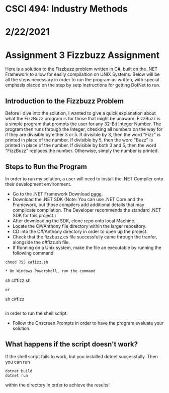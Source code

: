 # CSCI 494: Industry Methods
# 2/22/2021
# Assignment 3 Fizzbuzz Assignment

Here is a solution to the Fizzbuzz problem written in C#, built on the .NET Framework to allow for easily compilaltion on UNIX Systems. 
Below will be all the steps necessary in order to run the program as written, with special emphasis placed on the step by setp instructions for getting
DotNet to run. 

## Introduction to the Fizzbuzz Problem
Before I dive into the solution, I wanted to give a quick explanation about what the FizzBuzz program is for those that might be unaware. 
FizzBuzz is a simple program that prompts the user for any 32-Bit Integer Number. The program then runs through the Integer, checking all numbers on the way for if they are 
divisible by either 3 or 5. If divisible by 3, then the word "Fizz" is printed in place of the number. If divisible by 5, then the word "Buzz" is printed in place of the number.
If divisible by both 3 and 5, then the word "FizzBuzz" replaces the number. Otherwise, simply the number is printed. 

## Steps to Run the Program
In order to run my solution, a user will need to install the .NET Compiler onto their development environment. 

* Go to the .NET Framework Download [page](https://dotnet.microsoft.com/download). 
* Download the .NET SDK (Note: You can use .NET Core and the Framework, but those compilers add additional details that may complicate compilation. The Developer recommends the standard .NET SDK for this project.)
* After downloading the SDK, clone repo onto local Machine. 
* Locate the C#/Anthony file directory within the larger repository. 
* CD into the C#/Anthony directory in order to open up the project. 
* Check that the fizzbuzz.cs file successfully came through the tranfer, alongside the c#fizz.sh file. 
* If Running on a Unix system, make the file an executable by running the following command 
~~~
chmod 755 c#fizz.sh
~~~
~~~
* On Windows Powershell, run the command 
~~~
sh c#fizz.sh 
~~~
or 
~~~
sh c#fizz
~~~
~~~
in order to run the shell script.
* Follow the Onscreen Prompts in order to have the program evaluate your solution.  

## What happens if the script doesn't work? 
If the shell script fails to work, but you installed dotnet successfully. Then you can run
~~~
dotnet build
dotnet run
~~~ 
within the directory in order to achieve the results! 

